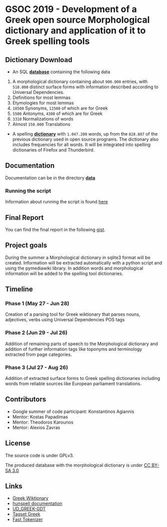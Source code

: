 # GSOC 2019 - Development of a Greek open source Morphological dictionary and application of it to Greek spelling tools

## Dictionary Download

* An SQL [**database**](/data/morph-dict-v0.2.zip) containing the following data 
 1. A morphological dictionary containing about `900.000` entries, with `518.000` distinct surface forms with information described according to Universal Dependencies.
 2. Definitions for most lemmas
 3. Etymologies for most lemmas
 4. `18500` Synonyms, `12500` of which are for Greek
 5. `5500` Antonyms, `4300` of which are for Greek
 6. `3310` Normalizations of words
 7. Almost `150.000` Translations

* A spelling [**dictionary**](/data) with `1.047.200` words, up from the `828.807` of the previous dictionary used in open source programs.
The dictionary also includes frequencies for all words.
It will be integrated into spelling dictionaries of Firefox and Thunderbird.

## Documentation

Documentation can be in the directory [**data**](/data)

### Running the script

Information about running the script is found [here](doc/wiktionary_script.md)

## Final Report

You can find the final report in the following [gist](https://gist.github.com/algorithm314/449e301c331c7d91a5116c0d00703a20).

## Project goals

During the summer a Morphological dictionary in sqlite3 format will be created.
Information will be extracted automatically with a python script and using
the pymediawiki library. In addition words and morphological information
will be added to the spelling tool dictionaries.

## Timeline

### Phase 1 (May 27 - Jun 28)

Creation of a parsing tool for Greek wiktionary that parses nouns, adjectives, verbs using Universal Dependencies POS tags

### Phase 2 (Jun 29 - Jul 26)

Addition of remaining parts of speech to the Morphological dictionary and
 addition of further information tags like toponyms and terminology extracted from page categories.

### Phase 3 (Jul 27 - Aug 26)

 Addition of extracted surface forms to Greek spelling dictionaries including words from reliable sources like European parliament translations.

## Contributors

* Google summer of code participant: Konstantinos Agiannis
* Mentor: Kostas Papadimas
* Mentor: Theodoros Karounos
* Mentor: Alexios Zavras


## License

The source code is under GPLv3.

The produced database with the morphological dictionary is under [CC BY-SA 3.0](https://creativecommons.org/licenses/by-sa/3.0/)

## Links

 * [Greek Wiktionary](https://el.wiktionary.org/)
 * [hunspell documentation](https://www.systutorials.com/docs/linux/man/4-hunspell/)
 * [UD\_GREEK-GDT](https://github.com/UniversalDependencies/UD_Greek-GDT/)
 * [Tagset Greek](http://nlp.ilsp.gr/nlp/tagset_examples/tagset_el/)
 * [Fast Tokenizer](https://github.com/algorithm314/fast-tokenizer)
